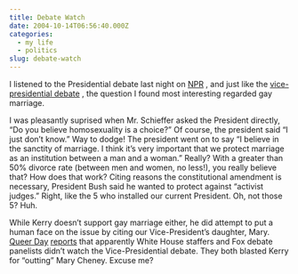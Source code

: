 ```yaml
---
title: Debate Watch
date: 2004-10-14T06:56:40.000Z
categories:
  - my life
  - politics
slug: debate-watch
---
```

I listened to the Presidential debate last night on [<span class="caps">NPR</span>][1] , and just like the [vice-presidential debate][2] , the question I found most interesting regarded gay marriage.

I was pleasantly suprised when Mr. Schieffer asked the President directly, “Do you believe homosexuality is a choice?” Of course, the president said “I just don’t know.” Way to dodge! The president went on to say “I believe in the sanctity of marriage. I think it’s very important that we protect marriage as an institution between a man and a woman.” Really? With a greater than 50% divorce rate (between men and women, no less!), you really believe that? How does that work? Citing reasons the constitutional amendment is necessary, President Bush said he wanted to protect against “activist judges.” Right, like the 5 who installed our current President. Oh, not those 5? Huh.

While Kerry doesn’t support gay marriage either, he did attempt to put a human face on the issue by citing our Vice-President’s daughter, Mary. [Queer Day][3]  [reports][4]  that apparently White House staffers and Fox debate panelists didn’t watch the Vice-Presidential debate. They both blasted Kerry for “outting” Mary Cheney. Excuse me?



 [1]: http://nipr.fm
 [2]: http://yergler.net/blog/archives/2004/10/06/veep-stakes
 [3]: http://queerday.org
 [4]: http://www.queerday.com/archives/006589.html
